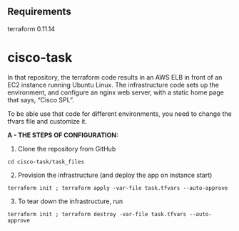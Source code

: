 
## Requirements
   terraform 0.11.14

# cisco-task
 
In that repository, the terraform code results in an AWS ELB in front of an EC2 instance running Ubuntu Linux.
The infrastructure code sets up the environment, and configure an nginx web server,
with a static home page that says, “Cisco SPL”.

To be able use that code for different environments, you need to change the tfvars file and customize it.

**A - THE STEPS OF CONFIGURATION:**

1. Clone the repository from GitHub

```
cd cisco-task/task_files
```


2. Provision the infrastructure (and deploy the app on instance start)
```
terraform init ; terraform apply -var-file task.tfvars --auto-approve
```
3. To tear down the infrastructure, run
```
terraform init ; terraform destroy -var-file task.tfvars --auto-approve
```
